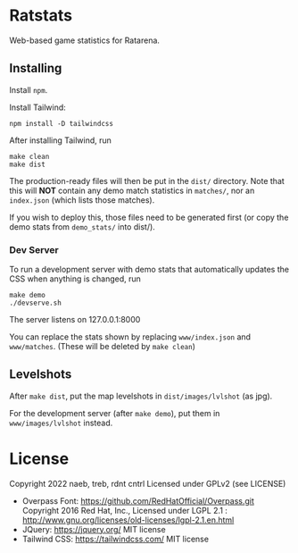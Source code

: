 # Ratstats

Web-based game statistics for Ratarena.

## Installing

Install `npm`.

Install Tailwind:

    npm install -D tailwindcss


After installing Tailwind, run

    make clean
    make dist

The production-ready files will then be put in the `dist/` directory. Note that
this will **NOT** contain any demo match statistics in `matches/`, nor an
`index.json` (which lists those matches).

If you wish to deploy this, those files need to be generated first (or copy the
demo stats from `demo_stats/` into dist/).

### Dev Server

To run a development server with demo stats that automatically updates the CSS
when anything is changed, run

    make demo
    ./devserve.sh

The server listens on 127.0.0.1:8000

You can replace the stats shown by replacing `www/index.json` and `www/matches`.
(These will be deleted by `make clean`)

## Levelshots

After `make dist`, put the map levelshots in `dist/images/lvlshot` (as jpg).

For the development server (after `make demo`), put them in `www/images/lvlshot` instead.

# License

Copyright 2022 naeb, treb, rdnt cntrl
Licensed under GPLv2 (see LICENSE)

- Overpass Font:
  https://github.com/RedHatOfficial/Overpass.git
  Copyright 2016 Red Hat, Inc.,
  Licensed under LGPL 2.1 : http://www.gnu.org/licenses/old-licenses/lgpl-2.1.en.html
- JQuery:
  https://jquery.org/
  MIT license
- Tailwind CSS:
  https://tailwindcss.com/
  MIT license

